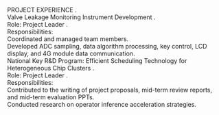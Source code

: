 PROJECT EXPERIENCE .\
Valve Leakage Monitoring Instrument Development .\
Role: Project Leader .\
Responsibilities: \
Coordinated and managed team members. \
Developed ADC sampling, data algorithm processing, key control, LCD display, and 4G module data communication. \
National Key R&D Program: Efficient Scheduling Technology for Heterogeneous Chip Clusters .\
Role: Project Leader .\
Responsibilities: \
Contributed to the writing of project proposals, mid-term review reports, and mid-term evaluation PPTs. \
Conducted research on operator inference acceleration strategies.